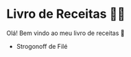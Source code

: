 # Livro de Receitas :man_cook:

Olá! Bem vindo ao meu livro de receitas :clap:

- Strogonoff de Filé

  
